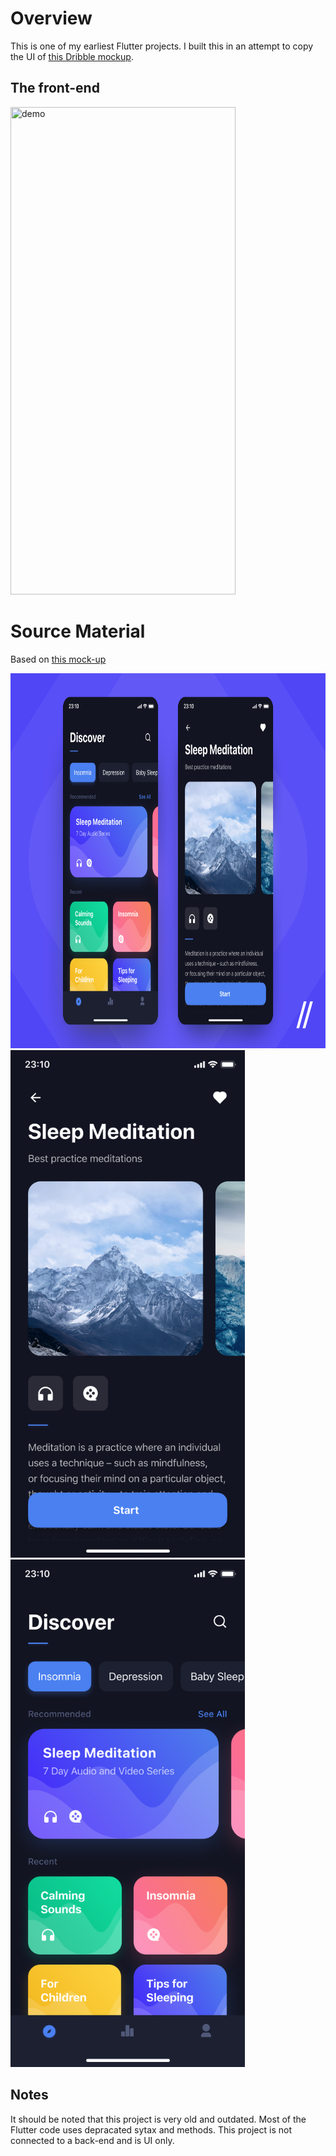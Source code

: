 # Overview

This is one of my earliest Flutter projects. I built this in an attempt to copy the UI of [this Dribble mockup](https://dribbble.com/shots/6870298-Sleep-App).


## The front-end

<img title="demo" src="media/demo.gif" width="360" height="780"/>

<br>

# Source Material
Based on [this mock-up](https://dribbble.com/shots/6870298-Sleep-App)

<img title="demo" src="media/based_on_1.png" width="800" height="600"/>
<img title="demo" src="media/based_on_2.png" width="375" height="812"/>
<img title="demo" src="media/based_on_3.png" width="375" height="812"/>

## Notes

It should be noted that this project is very old and outdated. Most of the Flutter code uses depracated sytax and methods. This project is not connected to a back-end and is UI only.
